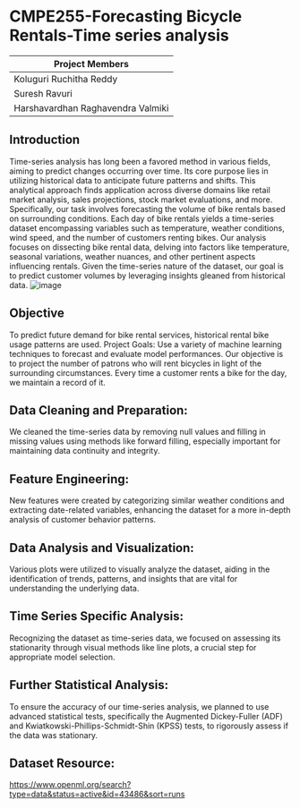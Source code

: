 # CMPE255-Forecasting Bicycle Rentals-Time series analysis

| Project Members |
| ------------- | 
| Koluguri Ruchitha Reddy | 
| Suresh Ravuri | 
| Harshavardhan Raghavendra Valmiki |

## Introduction
Time-series analysis has long been a favored method in various fields, aiming to predict changes occurring over time. Its core purpose lies in utilizing historical data to anticipate future patterns and shifts. This analytical approach finds application across diverse domains like retail market analysis, sales projections, stock market evaluations, and more. Specifically, our task involves forecasting the volume of bike rentals based on surrounding conditions. Each day of bike rentals yields a time-series dataset encompassing variables such as temperature, weather conditions, wind speed, and the number of customers renting bikes. Our analysis focuses on dissecting bike rental data, delving into factors like temperature, seasonal variations, weather nuances, and other pertinent aspects influencing rentals. Given the time-series nature of the dataset, our goal is to predict customer volumes by leveraging insights gleaned from historical data.
![image](https://github.com/ruchithareddy269/255-Final-Project/assets/64256985/7414f31e-571b-4dbe-a38a-c15e5e7a88d2)


## Objective
To predict future demand for bike rental services, historical rental bike usage patterns are used. Project Goals: Use a variety of machine learning techniques to forecast and evaluate model performances. Our objective is to project the number of patrons who will rent bicycles in light of the surrounding circumstances. Every time a customer rents a bike for the day, we maintain a record of it.

## Data Cleaning and Preparation: 
We cleaned the time-series data by removing null values and filling in missing values using methods like forward filling, especially important for maintaining data continuity and integrity.
## Feature Engineering:
New features were created by categorizing similar weather conditions and extracting date-related variables, enhancing the dataset for a more in-depth analysis of customer behavior patterns.
## Data Analysis and Visualization:
Various plots were utilized to visually analyze the dataset, aiding in the identification of trends, patterns, and insights that are vital for understanding the underlying data.
## Time Series Specific Analysis:
Recognizing the dataset as time-series data, we focused on assessing its stationarity through visual methods like line plots, a crucial step for appropriate model selection.
## Further Statistical Analysis: 
To ensure the accuracy of our time-series analysis, we planned to use advanced statistical tests, specifically the Augmented Dickey-Fuller (ADF) and Kwiatkowski-Phillips-Schmidt-Shin (KPSS) tests, to rigorously assess if the data was stationary.

## Dataset Resource: 
https://www.openml.org/search?type=data&status=active&id=43486&sort=runs

